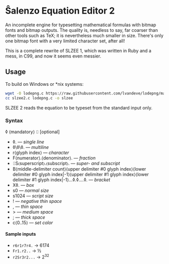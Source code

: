 Ŝalenzo Equation Editor 2
=========================

An incomplete engine for typesetting mathematical formulas with bitmap fonts and bitmap outputs. The quality is, needless to say, far coarser than other tools such as TeX; it is nevertheless much smaller in size. There's only one bitmap font with a very limited character set, after all!

This is a complete rewrite of SLZEE 1, which was written in Ruby and a mess, in C99, and now it seems even messier.

Usage
-----

To build on Windows or \*nix systems:

```bash
wget -O lodepng.c https://raw.githubusercontent.com/lvandeve/lodepng/master/lodepng.cpp
cc slzee2.c lodepng.c -o slzee
```

SLZEE 2 reads the equation to be typeset from the standard input only.

### Syntax ###

◊ ⟨mandatory⟩
⌷ [optional]

- ◊. *— single line*
- ◊\◊\◊. *— multiline*
- r⟨glyph index⟩ *— character*
- F⟨numerator⟩.⟨denominator⟩. *— fraction*
- ⌷S⟨superscript⟩.⟨subscript⟩. *— super- and subscript*
- B⟨middle-delimiter count⟩⟨upper delimiter #0 glyph index⟩⟨lower delimiter #0 glyph index|-1⟩⟨upper delimiter #1 glyph index⟩⟨lower delimiter #1 glyph index|-1⟩…◊.◊.…◊. *— bracket*
- X◊. *— box*
- s0 *— normal size*
- s1024 *— script size*
- ! *— negative thin space*
- , *— thin space*
- \> *— medium space*
- ; *— thick space*
- c⟨0..15⟩ *— set color*

#### Sample inputs ####

- `r6r1r7r4.` → 6174
- `Fr1.r2..` → ½
- `r2Sr3r2...` → 2<sup>32</sup>
